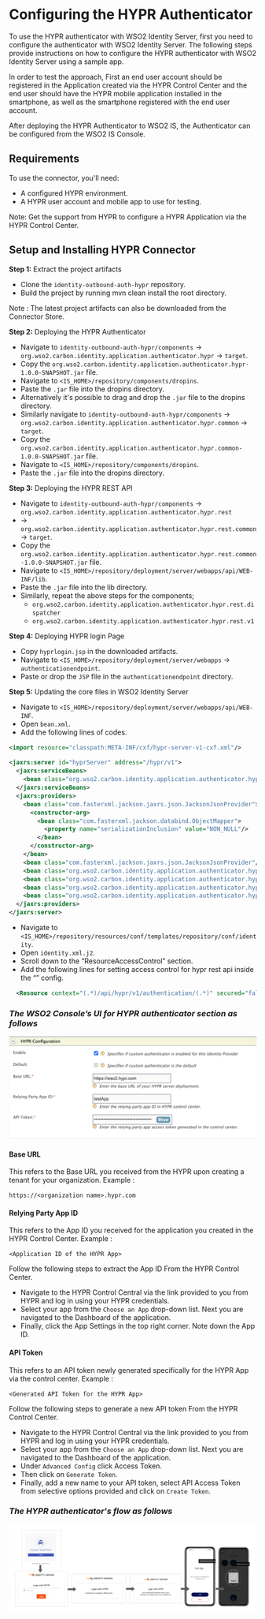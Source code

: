 # Configuring the HYPR Authenticator
To use the HYPR authenticator with WSO2 Identity Server, first you need to configure  the authenticator with
WSO2 Identity Server. The following steps provide instructions on how to configure the HYPR authenticator with
WSO2 Identity Server using a sample app.

In order to test the approach, First an end user account should be registered in the Application created via the 
HYPR Control Center and the end user should have the HYPR mobile application installed in the smartphone, as well as 
the smartphone registered with the end user account.

After deploying the HYPR Authenticator to WSO2 IS, the Authenticator can be configured from the
WSO2 IS Console.

## Requirements
To use the connector, you'll need:

- A configured HYPR environment.
- A HYPR user account and mobile app to use for testing.

Note: Get the support from HYPR to configure a HYPR Application via the HYPR Control Center.

## Setup and Installing HYPR Connector

**Step 1:** Extract the project artifacts
- Clone the `identity-outbound-auth-hypr` repository.
- Build the project by running mvn clean install the root directory.

Note : The latest project artifacts can also be downloaded from the Connector Store.

**Step 2:** Deploying the HYPR Authenticator

- Navigate to `identity-outbound-auth-hypr/components` → `org.wso2.carbon.identity.application.authenticator.hypr` 
→ `target`.
- Copy the `org.wso2.carbon.identity.application.authenticator.hypr-1.0.0-SNAPSHOT.jar` file.
- Navigate to `<IS_HOME>/repository/components/dropins`.
- Paste the `.jar` file into the dropins directory.
- Alternatively it's possible to drag and drop the `.jar` file to the dropins directory.
- Similarly navigate to `identity-outbound-auth-hypr/components` → 
`org.wso2.carbon.identity.application.authenticator.hypr.common` → `target`.
- Copy the `org.wso2.carbon.identity.application.authenticator.hypr.common-1.0.0-SNAPSHOT.jar` file.
- Navigate to `<IS_HOME>/repository/components/dropins`.
- Paste the `.jar` file into the dropins directory.

**Step 3:** Deploying the HYPR REST API
- Navigate to `identity-outbound-auth-hypr/components` → `org.wso2.carbon.identity.application.authenticator.hypr.rest` 
- -> `org.wso2.carbon.identity.application.authenticator.hypr.rest.common`→ `target`.
- Copy the `org.wso2.carbon.identity.application.authenticator.hypr.rest.common-1.0.0-SNAPSHOT.jar` file.
- Navigate to `<IS_HOME>/repository/deployment/server/webapps/api/WEB-INF/lib`.
- Paste the `.jar` file into the lib directory.
- Similarly, repeat the above steps for the components;
    - `org.wso2.carbon.identity.application.authenticator.hypr.rest.dispatcher`
    - `org.wso2.carbon.identity.application.authenticator.hypr.rest.v1`

**Step 4:** Deploying HYPR login Page
- Copy `hyprlogin.jsp` in the downloaded artifacts.
- Navigate to `<IS_HOME>/repository/deployment/server/webapps` → `authenticationendpoint`.
- Paste or drop the `JSP` file in the `authenticationendpoint` directory.

**Step 5:** Updating the core files in WSO2 Identity Server
- Navigate to `<IS_HOME>/repository/deployment/server/webapps/api/WEB-INF`.
- Open `bean.xml`.
- Add the following lines of codes.

```xml
<import resource="classpath:META-INF/cxf/hypr-server-v1-cxf.xml"/>
```
```xml
<jaxrs:server id="hyprServer" address="/hypr/v1">
  <jaxrs:serviceBeans>
    <bean class="org.wso2.carbon.identity.application.authenticator.hypr.rest.v1.AuthenticationApi"/>
  </jaxrs:serviceBeans>
  <jaxrs:providers>
    <bean class="com.fasterxml.jackson.jaxrs.json.JacksonJsonProvider">
      <constructor-arg>
        <bean class="com.fasterxml.jackson.databind.ObjectMapper">
          <property name="serializationInclusion" value="NON_NULL"/>
        </bean>
      </constructor-arg>
    </bean>
    <bean class="com.fasterxml.jackson.jaxrs.json.JacksonJsonProvider"/>
    <bean class="org.wso2.carbon.identity.application.authenticator.hypr.rest.dispatcher.JsonProcessingExceptionMapper"/>
    <bean class="org.wso2.carbon.identity.application.authenticator.hypr.rest.dispatcher.APIErrorExceptionMapper"/>
    <bean class="org.wso2.carbon.identity.application.authenticator.hypr.rest.dispatcher.InputValidationExceptionMapper"/>
    <bean class="org.wso2.carbon.identity.application.authenticator.hypr.rest.dispatcher.DefaultExceptionMapper"/>
  </jaxrs:providers>
</jaxrs:server>
```

- Navigate to `<IS_HOME>/repository/resources/conf/templates/repository/conf/identity`.
- Open `identity.xml.j2`.
- Scroll down to the “ResourceAccessControl” section.
- Add the following lines for setting access control for hypr rest api inside the “<ResourceAccessControl>” config.

```xml
  <Resource context="(.*)/api/hypr/v1/authentication/(.*)" secured="false" http-method="GET"/>
```


### _The WSO2 Console’s UI for HYPR authenticator section as follows_
![Configuring HYPR in WSO2 Console](images/wso2Console.png)

#### Base URL
This refers to the Base URL  you received from the HYPR upon creating a tenant for your organization.
Example :
```
https://<organization name>.hypr.com
```

#### Relying Party App ID
This refers to the App ID you received for the application you created in the HYPR Control Center.
Example :
```
<Application ID of the HYPR App>
```
Follow the following steps to extract the App ID From the HYPR Control Center.
- Navigate to the HYPR Control Central via the link provided to you from HYPR and log in using your HYPR credentials.
- Select your app from the `Choose an App` drop-down list. Next you are navigated to the Dashboard of the application. 
- Finally, click the App Settings in the top right corner. Note down the App ID.

#### API Token
This refers to an API token newly generated specifically for the HYPR App via the control center.
Example :
```
<Generated API Token for the HYPR App>
```
Follow the following steps to generate a new API token From the HYPR Control Center.
- Navigate to the HYPR Control Central via the link provided to you from HYPR and log in using your HYPR credentials.
- Select your app from the `Choose an App` drop-down list. Next you are navigated to the Dashboard of the application.
- Under `Advanced Config` click Access Token.
- Then click on `Generate Token`.
- Finally, add a new name to your API token,  select API Access Token from selective options provided and click on `Create Token`.

### _The HYPR authenticator's flow as follows_
![HYPR Authentication Demo Flow](images/HYPRAuthenticatorDemoFlow.png)